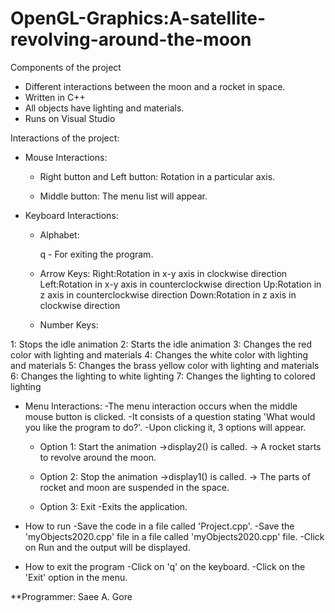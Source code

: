 # OpenGL-Graphics:A-satellite-revolving-around-the-moon

Components of the project 

- Different interactions between the moon and a rocket in space.
- Written in C++ 
- All objects have lighting and materials.
- Runs on Visual Studio

Interactions of the project:
- Mouse Interactions: 

  - Right button and Left button: Rotation in a particular axis.

  - Middle button: The menu list will appear.

- Keyboard Interactions: 

  - Alphabet: 

    q - For exiting the program.

  - Arrow Keys: 
    Right:Rotation in x-y axis in clockwise direction
    Left:Rotation in x-y axis in counterclockwise direction
    Up:Rotation in z axis in counterclockwise direction
    Down:Rotation in z axis in clockwise direction

  - Number Keys:
 
 1: Stops the idle animation
 2: Starts the idle animation
 3: Changes the red color with lighting and materials
 4: Changes the white color with lighting and materials
 5: Changes the brass yellow color with lighting and materials
 6: Changes the lighting to white lighting
 7: Changes the lighting to colored lighting

- Menu Interactions: 
    -The menu interaction occurs when the middle mouse button is clicked.
    -It consists of a question stating 'What would you like the program to do?'.
    -Upon clicking it, 3 options will appear.

  - Option 1: Start the animation 
      ->display2() is called.
      -> A rocket starts to revolve around the moon.

  - Option 2: Stop the animation 
      ->display1() is called.
      -> The parts of rocket and moon are suspended in the space. 

  - Option 3: Exit 
      -Exits the application.
  
- How to run 
-Save the code in a file called 'Project.cpp'. 
-Save the 'myObjects2020.cpp' file in a file called 'myObjects2020.cpp' file.
-Click on Run and the output will be displayed.

- How to exit the program 
-Click on 'q' on the keyboard.
-Click on the 'Exit' option in the menu.

**Programmer: Saee A. Gore

